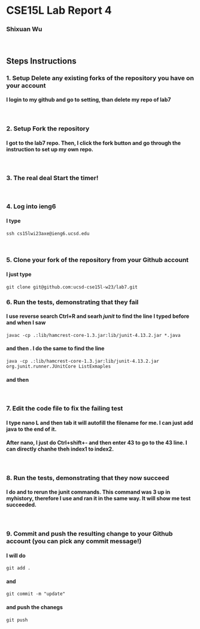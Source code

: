 # CSE15L Lab Report 4
### Shixuan Wu
&nbsp;
&nbsp;
## Steps Instructions

### 1. Setup Delete any existing forks of the repository you have on your account

#### I login to my github and go to setting, than delete my repo of lab7
&nbsp;

### 2. Setup Fork the repository
#### I got to the lab7 repo. Then, I click the fork button and go through the instruction to set up my own repo. 
&nbsp;
### 3. The real deal Start the timer!
&nbsp;
### 4. Log into ieng6
#### I type 
```
ssh cs15lwi23axe@ieng6.ucsd.edu
```
&nbsp;
### 5. Clone your fork of the repository from your Github account
#### I just type
```
git clone git@github.com:ucsd-cse15l-w23/lab7.git
```
<enter>

### 6. Run the tests, demonstrating that they fail
#### I use reverse search Ctrl+R and searh *junit* to find the line I typed before and when I saw 
```
javac -cp .:lib/hamcrest-core-1.3.jar:lib/junit-4.13.2.jar *.java
```
#### and then <enter>. I do the same to find the line 
```
java -cp .:lib/hamcrest-core-1.3.jar:lib/junit-4.13.2.jar org.junit.runner.JUnitCore ListExmaples
```

####  and then <enter>
&nbsp;

### 7. Edit the code file to fix the failing test
#### I type nano L and then tab it will autofill the filename for me. I can just add java to the end of it. 
#### After nano, I just do Ctrl+shift+- and then enter 43 to go to the 43 line. I can directly chanhe theh index1 to index2.   
&nbsp;
### 8. Run the tests, demonstrating that they now succeed
#### I do <up><up><up><enter> and <up><up><up><enter> to rerun the junit commands. This command was 3 up in myhistory, therefore I use <up> and ran it in the same way. It will show me test succeeded. 
&nbsp;
### 9. Commit and push the resulting change to your Github account (you can pick any commit message!)
####  I will do 
```
git add .
```
<enter>

#### and 
```
git commit -m "update"
```
<enter>

#### and push the chanegs
```
git push
```
<enter>

